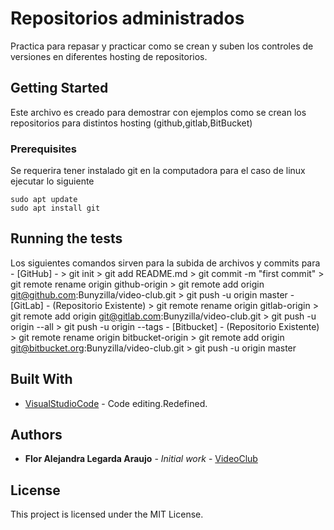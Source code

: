 # Repositorios administrados

Practica para repasar y practicar como se crean y suben los controles de versiones en diferentes hosting de
repositorios.

## Getting Started

Este archivo es creado para demostrar con ejemplos como se crean los repositorios para distintos hosting (github,gitlab,BitBucket)

### Prerequisites

Se requerira tener instalado git en la computadora para el caso de linux ejecutar lo siguiente

    sudo apt update
    sudo apt install git


## Running the tests

Los siguientes comandos sirven para la subida de archivos y commits para
    - [GitHub] - 
        > git init
        > git add README.md
        > git commit -m "first commit"
        > git remote rename origin github-origin
        > git remote add origin git@github.com:Bunyzilla/video-club.git
        > git push -u origin master
    - [GitLab] - (Repositorio Existente)
        > git remote rename origin gitlab-origin
        > git remote add origin git@gitlab.com:Bunyzilla/video-club.git
        > git push -u origin --all
        > git push -u origin --tags
    - [Bitbucket] - (Repositorio Existente)
        > git remote rename origin bitbucket-origin
        > git remote add origin git@bitbucket.org:Bunyzilla/video-club.git
        > git push -u origin master



## Built With

* [VisualStudioCode](https://code.visualstudio.com/) - Code editing.Redefined.

## Authors

* **Flor Alejandra Legarda Araujo** - *Initial work* - [VideoClub](https://github.com/Bunyzilla/video-club)

## License

This project is licensed under the MIT License.
